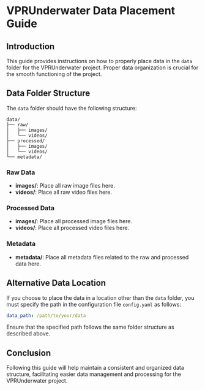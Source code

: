 # VPRUnderwater Data Placement Guide

## Introduction
This guide provides instructions on how to properly place data in the `data` folder for the VPRUnderwater project. Proper data organization is crucial for the smooth functioning of the project.

## Data Folder Structure
The `data` folder should have the following structure:

```
data/
├── raw/
│   ├── images/
│   └── videos/
├── processed/
│   ├── images/
│   └── videos/
└── metadata/
```

### Raw Data
- **images/**: Place all raw image files here.
- **videos/**: Place all raw video files here.

### Processed Data
- **images/**: Place all processed image files here.
- **videos/**: Place all processed video files here.

### Metadata
- **metadata/**: Place all metadata files related to the raw and processed data here.

## Alternative Data Location
If you choose to place the data in a location other than the `data` folder, you must specify the path in the configuration file `config.yaml` as follows:

```yaml
data_path: /path/to/your/data
```

Ensure that the specified path follows the same folder structure as described above.

## Conclusion
Following this guide will help maintain a consistent and organized data structure, facilitating easier data management and processing for the VPRUnderwater project.

